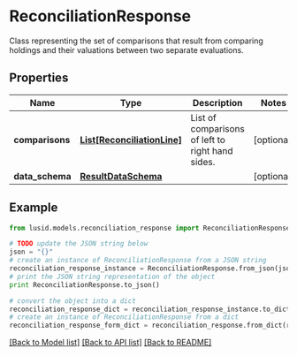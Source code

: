 # ReconciliationResponse

Class representing the set of comparisons that result from comparing holdings and their valuations between two separate evaluations.

## Properties
Name | Type | Description | Notes
------------ | ------------- | ------------- | -------------
**comparisons** | [**List[ReconciliationLine]**](ReconciliationLine.md) | List of comparisons of left to right hand sides. | [optional] 
**data_schema** | [**ResultDataSchema**](ResultDataSchema.md) |  | [optional] 

## Example

```python
from lusid.models.reconciliation_response import ReconciliationResponse

# TODO update the JSON string below
json = "{}"
# create an instance of ReconciliationResponse from a JSON string
reconciliation_response_instance = ReconciliationResponse.from_json(json)
# print the JSON string representation of the object
print ReconciliationResponse.to_json()

# convert the object into a dict
reconciliation_response_dict = reconciliation_response_instance.to_dict()
# create an instance of ReconciliationResponse from a dict
reconciliation_response_form_dict = reconciliation_response.from_dict(reconciliation_response_dict)
```
[[Back to Model list]](../README.md#documentation-for-models) [[Back to API list]](../README.md#documentation-for-api-endpoints) [[Back to README]](../README.md)


